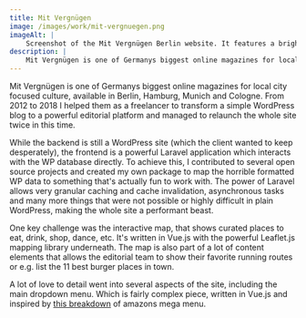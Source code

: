```yaml
---
title: Mit Vergnügen
image: /images/work/mit-vergnuegen.png
imageAlt: |
    Screenshot of the Mit Vergnügen Berlin website. It features a bright yellow navigation at the top. Below that there are teaser-images to different articles like "Das geht in dieser Woche: Pop-Kultur, Bite-Club und Museumssonntag" as well as a huge advertisement banner for the Mit Vergnügen festival.
description: |
    Mit Vergnügen is one of Germanys biggest online magazines for local city focused culture.
---
```


Mit Vergnügen is one of Germanys biggest online magazines for local city focused culture, available in Berlin, Hamburg, Munich and Cologne. From 2012 to 2018 I helped them as a freelancer to transform a simple WordPress blog to a powerful editorial platform and managed to relaunch the whole site twice in this time.

While the backend is still a WordPress site (which the client wanted to keep desperately), the frontend is a powerful Laravel application which interacts with the WP database directly. To achieve this, I contributed to several open source projects and created my own package to map the horrible formatted WP data to something that's actually fun to work with. The power of Laravel allows very granular caching and cache invalidation, asynchronous tasks and many more things that were not possible or highly difficult in plain WordPress, making the whole site a performant beast.

One key challenge was the interactive map, that shows curated places to eat, drink, shop, dance, etc. It's written in Vue.js with the powerful Leaflet.js mapping library underneath. The map is also part of a lot of content elements that allows the editorial team to show their favorite running routes or e.g. list the 11 best burger places in town.

A lot of love to detail went into several aspects of the site, including the main dropdown menu. Which is fairly complex piece, written in Vue.js and inspired by [this breakdown](https://bjk5.com/post/44698559168/breaking-down-amazons-mega-dropdown) of amazons mega menu.

